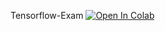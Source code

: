 Tensorflow-Exam
[![Open In Colab](https://colab.research.google.com/assets/colab-badge.svg)](https://colab.research.google.com/drive/1yut9TtE17VUkmcVPg5uFGktkfUoI0HoD#scrollTo=JX6y8wVIaxtd)
